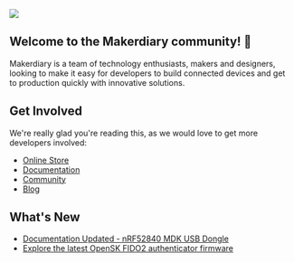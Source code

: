 [![](https://cdn.shopify.com/s/files/1/0066/0865/0355/files/social-sharing-image.png?v=1691307075)](https://makerdiary.com/collections/all-products)

## Welcome to the Makerdiary community! 👋

Makerdiary is a team of technology enthusiasts, makers and designers, looking to make it easy for developers to build connected devices and get to production quickly with innovative solutions.

## Get Involved

We're really glad you're reading this, as we would love to get more developers involved:

- [Online Store](https://makerdiary.com)
- [Documentation](https://wiki.makerdiary.com)
- [Community](https://community.makerdiary.com)
- [Blog](https://blog.makerdiary.com)

## What's New

- [Documentation Updated - nRF52840 MDK USB Dongle](https://wiki.makerdiary.com/nrf52840-mdk-usb-dongle/)
- [Explore the latest OpenSK FIDO2 authenticator firmware](https://github.com/makerdiary/OpenSK-firmware)

